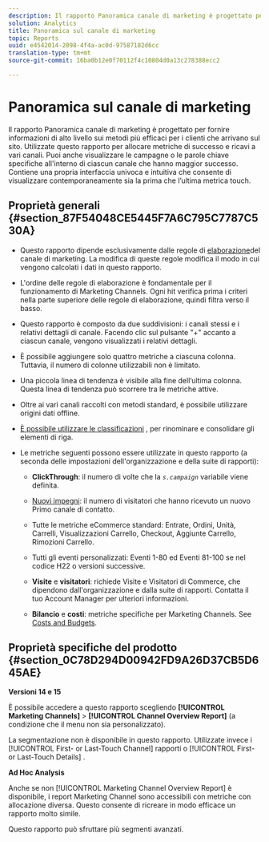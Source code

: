 ```yaml
---
description: Il rapporto Panoramica canale di marketing è progettato per fornire informazioni di alto livello sui metodi più efficaci per i clienti che arrivano sul sito. Utilizzate questo rapporto per allocare metriche di successo e ricavi a vari canali. Puoi anche visualizzare le campagne o le parole chiave specifiche all'interno di ciascun canale che hanno maggior successo. Contiene una propria interfaccia univoca e intuitiva che consente di visualizzare contemporaneamente sia la prima che l’ultima metrica touch.
solution: Analytics
title: Panoramica sul canale di marketing
topic: Reports
uuid: e4542014-2098-4f4a-ac0d-97587182d6cc
translation-type: tm+mt
source-git-commit: 16ba0b12e0f70112f4c10804d0a13c278388ecc2

---
```



# Panoramica sul canale di marketing

Il rapporto Panoramica canale di marketing è progettato per fornire informazioni di alto livello sui metodi più efficaci per i clienti che arrivano sul sito. Utilizzate questo rapporto per allocare metriche di successo e ricavi a vari canali. Puoi anche visualizzare le campagne o le parole chiave specifiche all'interno di ciascun canale che hanno maggior successo. Contiene una propria interfaccia univoca e intuitiva che consente di visualizzare contemporaneamente sia la prima che l’ultima metrica touch.

## Proprietà generali {#section_87F54048CE5445F7A6C795C7787C530A}

* Questo rapporto dipende esclusivamente dalle regole di [elaborazione](https://marketing.adobe.com/resources/help/en_US/mchannel/c_channels_rules.html)del canale di marketing. La modifica di queste regole modifica il modo in cui vengono calcolati i dati in questo rapporto.
* L'ordine delle regole di elaborazione è fondamentale per il funzionamento di Marketing Channels. Ogni hit verifica prima i criteri nella parte superiore delle regole di elaborazione, quindi filtra verso il basso.
* Questo rapporto è composto da due suddivisioni: i canali stessi e i relativi dettagli di canale. Facendo clic sul pulsante "+" accanto a ciascun canale, vengono visualizzati i relativi dettagli.
* È possibile aggiungere solo quattro metriche a ciascuna colonna. Tuttavia, il numero di colonne utilizzabili non è limitato.
* Una piccola linea di tendenza è visibile alla fine dell’ultima colonna. Questa linea di tendenza può scorrere tra le metriche attive.
* Oltre ai vari canali raccolti con metodi standard, è possibile utilizzare origini dati offline.
* [È possibile utilizzare le classificazioni](https://marketing.adobe.com/resources/help/en_US/mchannel/t_classifications.html) , per rinominare e consolidare gli elementi di riga.
* Le metriche seguenti possono essere utilizzate in questo rapporto (a seconda delle impostazioni dell'organizzazione e della suite di rapporti):

   * **ClickThrough**: il numero di volte che la *`s.campaign`* variabile viene definita.

   * [Nuovi impegni](https://marketing.adobe.com/resources/help/en_US/mchannel/t_visitor_engagement.html): il numero di visitatori che hanno ricevuto un nuovo Primo canale di contatto.
   * Tutte le metriche eCommerce standard: Entrate, Ordini, Unità, Carrelli, Visualizzazioni Carrello, Checkout, Aggiunte Carrello, Rimozioni Carrello.
   * Tutti gli eventi personalizzati: Eventi 1-80 ed Eventi 81-100 se nel codice H22 o versioni successive.
   * **Visite** e **visitatori**: richiede Visite e Visitatori di Commerce, che dipendono dall'organizzazione e dalla suite di rapporti. Contatta il tuo Account Manager per ulteriori informazioni.

   * **Bilancio** e **costi**: metriche specifiche per Marketing Channels. See [Costs and Budgets](https://marketing.adobe.com/resources/help/en_US/mchannel/c_overview_budget.html).

## Proprietà specifiche del prodotto {#section_0C78D294D00942FD9A26D37CB5D645AE}

**Versioni 14 e 15**

È possibile accedere a questo rapporto scegliendo **[!UICONTROL Marketing Channels]** &gt; **[!UICONTROL Channel Overview Report]** (a condizione che il menu non sia personalizzato).

La segmentazione non è disponibile in questo rapporto. Utilizzate invece i [!UICONTROL First- or Last-Touch Channel] rapporti o [!UICONTROL First- or Last-Touch Details] .

**Ad Hoc Analysis**

Anche se non [!UICONTROL Marketing Channel Overview Report] è disponibile, i report Marketing Channel sono accessibili con metriche con allocazione diversa. Questo consente di ricreare in modo efficace un rapporto molto simile.

Questo rapporto può sfruttare più segmenti avanzati.

